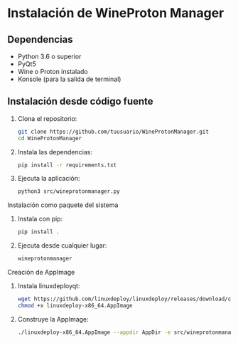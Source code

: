 # Instalación de WineProton Manager

## Dependencias

- Python 3.6 o superior
- PyQt5
- Wine o Proton instalado
- Konsole (para la salida de terminal)

## Instalación desde código fuente

1. Clona el repositorio:
   ```bash
   git clone https://github.com/tuusuario/WineProtonManager.git
   cd WineProtonManager

2. Instala las dependencias:
   ```bash
   pip install -r requirements.txt

3. Ejecuta la aplicación:

   ```bash
   python3 src/wineprotonmanager.py

Instalación como paquete del sistema

1. Instala con pip:

   ```bash
   pip install .

2. Ejecuta desde cualquier lugar:

   ```bash
   wineprotonmanager

Creación de AppImage

1. Instala linuxdeployqt:

   ```bash
   wget https://github.com/linuxdeploy/linuxdeploy/releases/download/continuous/linuxdeploy-x86_64.AppImage
   chmod +x linuxdeploy-x86_64.AppImage
   
2. Construye la AppImage:

   ```bash
   ./linuxdeploy-x86_64.AppImage --appdir AppDir -e src/wineprotonmanager.py -i icons/wineprotonmanager.svg -d AppDir/wineprotonmanager.desktop
